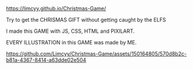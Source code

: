 https://limcyy.github.io/Christmas-Game/

Try to get the CHRISMAS GIFT without getting caught by the ELFS

I made this GAME with JS, CSS, HTML and PIXILART.

EVERY ILLUSTRATION in this GAME was made by ME.


https://github.com/Limcyy/Christmas-Game/assets/150164805/570d8b2c-b81a-4367-8414-a63dde02e504




